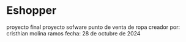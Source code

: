 # Eshopper
proyecto final
proyecto sofware punto de venta de ropa
 creador por: cristhian molina ramos
 fecha: 28 de octubre de 2024
